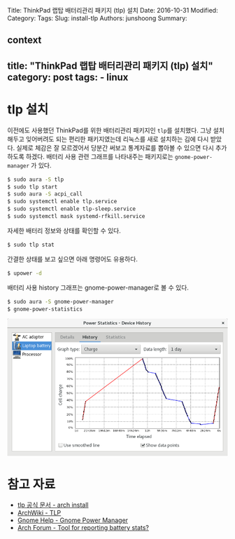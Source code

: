 Title: ThinkPad 랩탑 배터리관리 패키지 (tlp) 설치
Date: 2016-10-31
Modified:
Category:
Tags:
Slug: install-tlp
Authors: junshoong
Summary:


context
---
title: "ThinkPad 랩탑 배터리관리 패키지 (tlp) 설치"
category: post
tags:
    - linux
---

# tlp 설치

이전에도 사용했던 ThinkPad를 위한 배터리관리 패키지인 `tlp`를 설치했다. 그냥 설치해두고 잊어버려도 되는 편리한 패키지였는데 리눅스를 새로 설치하는 김에 다시 받았다. 실제로 체감은 잘 모르겠어서 당분간 써보고 통계자료를 뽑아볼 수 있으면 다시 추가하도록 하겠다. 배터리 사용 관련 그래프를 나타내주는 패키지로는 `gnome-power-manager` 가 있다.


```bash
$ sudo aura -S tlp
$ sudo tlp start
$ sudo aura -S acpi_call
$ sudo systemctl enable tlp.service
$ sudo systemctl enable tlp-sleep.service
$ sudo systemctl mask systemd-rfkill.service
```

자세한 배터리 정보와 상태를 확인할 수 있다.

```bash
$ sudo tlp stat
```

간결한 상태를 보고 싶으면 아래 명령어도 유용하다.

```bash
$ upower -d
```

배터리 사용 history 그래프는 gnome-power-manager로 볼 수 있다.  

```bash
$ sudo aura -S gnome-power-manager
$ gnome-power-statistics
```

![gnome-power-statistics](/images/2016-10-31/1.png)

# 참고 자료

 - [tlp 공식 문서 - arch install](http://linrunner.de/en/tlp/docs/tlp-linux-advanced-power-management.html#arch)
 - [ArchWiki - TLP](https://wiki.archlinux.org/index.php/TLP)
 - [Gnome Help - Gnome Power Manager](https://help.gnome.org/users/gnome-power-manager/stable/statistics.html.en)
 - [Arch Forum - Tool for reporting battery stats?](https://bbs.archlinux.org/viewtopic.php?id=169195)
